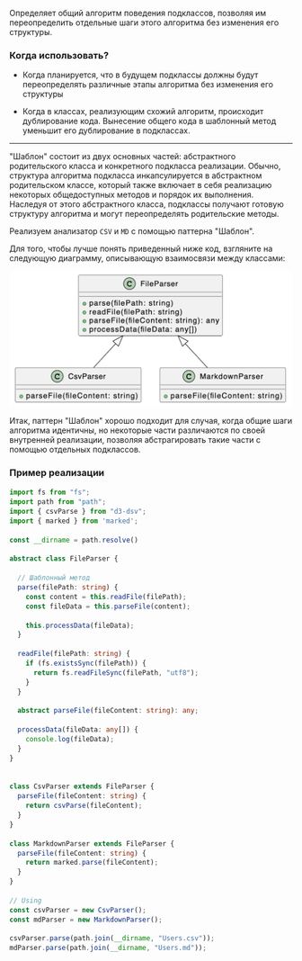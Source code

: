 
Определяет общий алгоритм поведения подклассов, позволяя им переопределить отдельные шаги этого алгоритма без изменения его структуры.

### Когда использовать?

- Когда планируется, что в будущем подклассы должны будут переопределять различные этапы алгоритма без изменения его структуры

- Когда в классах, реализующим схожий алгоритм, происходит дублирование кода. Вынесение общего кода в шаблонный метод уменьшит его дублирование в подклассах.

<hr />

"Шаблон" состоит из двух основных частей: абстрактного родительского класса и конкретного подкласса реализации. Обычно, структура алгоритма подкласса инкапсулируется в абстрактном родительском классе, который также включает в себя реализацию некоторых общедоступных методов и порядок их выполнения. Наследуя от этого абстрактного класса, подклассы получают готовую структуру алгоритма и могут переопределять родительские методы.

Реализуем анализатор `CSV` и `MD` с помощью паттерна "Шаблон".

Для того, чтобы лучше понять приведенный ниже код, взгляните на следующую диаграмму, описывающую взаимосвязи между классами:


![Alt text](./assets/Шаблонный%20метод%20~%20Template%20Method.png)

Итак, паттерн "Шаблон" хорошо подходит для случая, когда общие шаги алгоритма идентичны, но некоторые части различаются по своей внутренней реализации, позволяя абстрагировать такие части с помощью отдельных подклассов.

### Пример реализации

```ts
import fs from "fs";
import path from "path";
import { csvParse } from "d3-dsv";
import { marked } from 'marked';

const __dirname = path.resolve()

abstract class FileParser {

  // Шаблонный метод
  parse(filePath: string) {
    const content = this.readFile(filePath);
    const fileData = this.parseFile(content);

    this.processData(fileData);
  }

  readFile(filePath: string) {
    if (fs.existsSync(filePath)) {
      return fs.readFileSync(filePath, "utf8");
    }
  }

  abstract parseFile(fileContent: string): any;

  processData(fileData: any[]) {
    console.log(fileData);
  }
}


class CsvParser extends FileParser {
  parseFile(fileContent: string) {
    return csvParse(fileContent);
  }
}

class MarkdownParser extends FileParser {
  parseFile(fileContent: string) {
    return marked.parse(fileContent);
  }
}

// Using
const csvParser = new CsvParser();
const mdParser = new MarkdownParser();

csvParser.parse(path.join(__dirname, "Users.csv"));
mdParser.parse(path.join(__dirname, "Users.md"));

```